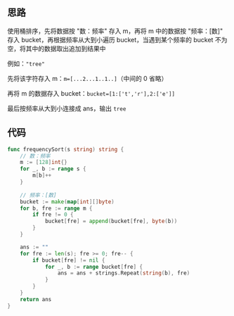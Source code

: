 ## 思路

使用桶排序，先将数据按 "数：频率" 存入 m，再将 m 中的数据按 "频率：[数]" 存入 bucket，再根据频率从大到小遍历 bucket，当遇到某个频率的 bucket 不为空，将其中的数据取出追加到结果中

例如：`"tree"`

先将该字符存入 m：`m=[...2...1..1..]`（中间的 0 省略）

再将 m 的数据存入 bucket：`bucket=[1:['t','r'],2:['e']]`

最后按频率从大到小连接成 ans，输出 `tree`

## 代码

```go
func frequencySort(s string) string {
    // 数：频率
    m := [128]int{}
    for _, b := range s {
        m[b]++
    }
    
    // 频率：[数]
    bucket := make(map[int][]byte)
    for b, fre := range m {
        if fre != 0 {
            bucket[fre] = append(bucket[fre], byte(b))
        }
    }

    ans := ""
    for fre := len(s); fre >= 0; fre-- {
        if bucket[fre] != nil {
            for _, b := range bucket[fre] {
                ans = ans + strings.Repeat(string(b), fre)
            }
        }
    }
    return ans
}
```

